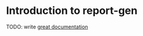 # Introduction to report-gen

TODO: write [great documentation](http://jacobian.org/writing/what-to-write/)
